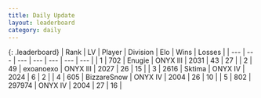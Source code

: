 ```yaml
---
title: Daily Update
layout: leaderboard
category: daily
---
```


{: .leaderboard}
| Rank | LV | Player | Division | Elo | Wins | Losses |
| --- | --- | --- | --- | --- | --- | --- |
| <span data-change="3">1</span> | 702 | <span title="ID: 623502">Enugie</span> | ONYX III | <span data-change="-304">2031</span> | <span data-change="-198">43</span> | <span data-change="-124">27</span> |
| <span data-change="5">2</span> | 49 | <span title="ID: 756727">exoanoexo</span> | ONYX III | <span data-change="-289">2027</span> | <span data-change="-94">26</span> | <span data-change="-19">15</span> |
| <span data-change="-2">3</span> | 2616 | <span title="ID: 353063">Sktima</span> | ONYX IV | <span data-change="-387">2024</span> | <span data-change="-131">6</span> | <span data-change="-26">2</span> |
| <span data-change="73">4</span> | 605 | <span title="ID: 692766">BizzareSnow</span> | ONYX IV | <span data-change="-128">2004</span> | <span data-change="-274">26</span> | <span data-change="-232">10</span> |
| <span data-change="47">5</span> | 802 | <span title="ID: 544038">297974</span> | ONYX IV | <span data-change="-191">2004</span> | <span data-change="-163">27</span> | <span data-change="-90">16</span> |